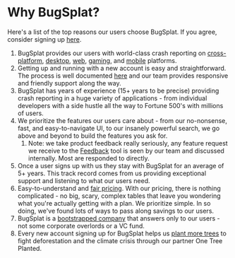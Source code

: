 # Why BugSplat?

Here's a list of the top reasons our users choose BugSplat.  If you agree, consider signing up [here](https://app.bugsplat.com/v2/sign-up).

1. BugSplat provides our users with world-class crash reporting on [cross-platform](../introduction/getting-started/integrations/cross-platform/), [desktop](../introduction/getting-started/integrations/desktop/), [web](../introduction/getting-started/integrations/web/), [gaming](../introduction/getting-started/integrations/game-development/), and [mobile](../introduction/getting-started/integrations/mobile/) platforms.  
2. Getting up and running with a new account is easy and straightforward.  The process is well documented [here](../introduction/getting-started/) and our team provides responsive and friendly support along the way. 
3. BugSplat has years of experience \(15+ years to be precise\) providing crash reporting in a huge variety of applications - from individual developers with a side hustle all the way to Fortune 500's with millions of users.
4. We prioritize the features our users care about - from our no-nonsense, fast, and easy-to-navigate UI, to our insanely powerful search, we go above and beyond to build the features you ask for.
   1. Note: we take product feedback really seriously, any feature request we receive to the [Feedback](../education/untitled-1/sending-feedback.md) tool is seen by our team and discussed internally.  Most are responded to directly.
5. Once a user signs up with us they stay with BugSplat for an average of 5+ years.  This track record comes from us providing exceptional support and listening to what our users need.
6. Easy-to-understand and [fair pricing](../administration/plans-and-pricing-1/billing-and-plan-managment/).  With our pricing, there is nothing complicated - no big, scary, complex tables that leave you wondering what you're actually getting with a plan.  We prioritize simple.  In so doing, we've found lots of ways to pass along savings to our users.
7. BugSplat is a [bootstrapped company](who-is-bugsplat/) that answers only to our users - not some corporate overlords or a VC fund.  
8. Every new account signing up for BugSplat helps us [plant more trees](who-is-bugsplat/charitable-giving.md) to fight deforestation and the climate crisis through our partner One Tree Planted.  



